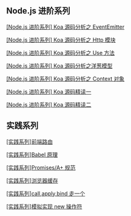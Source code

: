 ## Node.js 进阶系列

[[Node.js 进阶系列] Koa 源码分析之 EventEmitter](https://github.com/webfansplz/article/issues/7)

[[Node.js 进阶系列] Koa 源码分析之 Http 模块](https://github.com/webfansplz/article/issues/8)

[[Node.js 进阶系列] Koa 源码分析之 Use 方法](https://github.com/webfansplz/article/issues/9)

[[Node.js 进阶系列] Koa 源码分析之洋葱模型 ](https://github.com/webfansplz/article/issues/10)

[[Node.js 进阶系列] Koa 源码分析之 Context 对象](https://github.com/webfansplz/article/issues/11)

[[Node.js 进阶系列] Koa 源码精读一](https://github.com/webfansplz/article/issues/12)

[[Node.js 进阶系列] Koa 源码精读二](https://github.com/webfansplz/article/issues/13)

## 实践系列

[[实践系列]前端路由](https://github.com/webfansplz/article/issues/1)

[[实践系列]Babel 原理](https://github.com/webfansplz/article/issues/2)

[[实践系列]Promises/A+ 规范](https://github.com/webfansplz/article/issues/3)

[[实践系列]浏览器缓存](https://github.com/webfansplz/article/issues/4)

[[实践系列]call,apply,bind 走一个](https://github.com/webfansplz/article/issues/5)

[[实践系列]模拟实现 new 操作符](https://github.com/webfansplz/article/issues/6)
